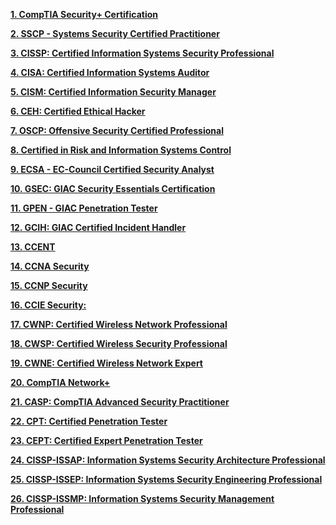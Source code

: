 **[1. CompTIA Security+ Certification](https://mindmajix.com/cyber-security-certifications#comptia-security)**

**[2. SSCP - Systems Security Certified Practitioner](https://mindmajix.com/cyber-security-certifications#sscp)**

**[3. CISSP: Certified Information Systems Security Professional](https://mindmajix.com/cyber-security-certifications#cissp)**

**[4. CISA: Certified Information Systems Auditor](https://mindmajix.com/cyber-security-certifications#cisa)**

**[5. CISM: Certified Information Security Manager](https://mindmajix.com/cyber-security-certifications#cism)**

**[6. CEH: Certified Ethical Hacker](https://mindmajix.com/cyber-security-certifications#ceh)**

**[7. OSCP: Offensive Security Certified Professional](https://mindmajix.com/cyber-security-certifications#oscp)**

**[8. Certified in Risk and Information Systems Control](https://mindmajix.com/cyber-security-certifications#information-systems-control)**

**[9. ECSA - EC-Council Certified Security Analyst](https://mindmajix.com/cyber-security-certifications#ecsa)**

**[10. GSEC: GIAC Security Essentials Certification](https://mindmajix.com/cyber-security-certifications#gsec)**

**[11. GPEN - GIAC Penetration Tester](https://mindmajix.com/cyber-security-certifications#gpen)**

**[12. GCIH: GIAC Certified Incident Handler](https://mindmajix.com/cyber-security-certifications#gcih)**

**[13. CCENT](https://mindmajix.com/cyber-security-certifications#ccent)**

**[14. CCNA Security](https://mindmajix.com/cyber-security-certifications#ccna-security)**

**[15. CCNP Security](https://mindmajix.com/cyber-security-certifications#ccnp-security)**

**[16. CCIE Security:](https://mindmajix.com/cyber-security-certifications#ccie-security)**

**[17. CWNP: Certified Wireless Network Professional](https://mindmajix.com/cyber-security-certifications#cwnp)**

**[18. CWSP: Certified Wireless Security Professional](https://mindmajix.com/cyber-security-certifications#cwsp)**

**[19. CWNE: Certified Wireless Network Expert](https://mindmajix.com/cyber-security-certifications#cwne)**

**[20. CompTIA Network+](https://mindmajix.com/cyber-security-certifications#comptia-network)**

**[21. CASP: CompTIA Advanced Security Practitioner](https://mindmajix.com/cyber-security-certifications#casp)**

**[22. CPT: Certified Penetration Tester](https://mindmajix.com/cyber-security-certifications#cpt)**

**[23. CEPT: Certified Expert Penetration Tester](https://mindmajix.com/cyber-security-certifications#cept)**

**[24. CISSP-ISSAP: Information Systems Security Architecture Professional](https://mindmajix.com/cyber-security-certifications#cissp-issap)**

**[25. CISSP-ISSEP: Information Systems Security Engineering Professional](https://mindmajix.com/cyber-security-certifications#cissp-issep)**

**[26. CISSP-ISSMP: Information Systems Security Management Professional](https://mindmajix.com/cyber-security-certifications#cissp-issmp)**